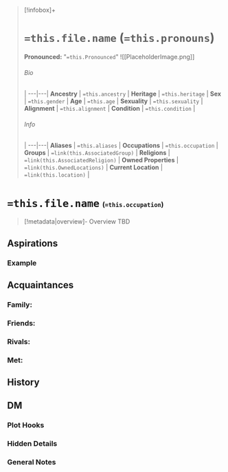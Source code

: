
> [!infobox]+
> # `=this.file.name` (`=this.pronouns`)
> **Pronounced:**  "`=this.Pronounced`"
> ![[PlaceholderImage.png]]
> ###### Bio
>  |
> ---|---|
> **Ancestry** | `=this.ancestry` |
> **Heritage** | `=this.heritage` |
> **Sex** | `=this.gender` |
> **Age** | `=this.age` |
> **Sexuality** | `=this.sexuality` |
> **Alignment** | `=this.alignment` |
> **Condition** | `=this.condition` |
> ###### Info
>  |
> ---|---|
> **Aliases** | `=this.aliases` |
> **Occupations** | `=this.occupation` |
> **Groups** | `=link(this.AssociatedGroup)` |
> **Religions** | `=link(this.AssociatedReligion)` |
> **Owned Properties** | `=link(this.OwnedLocations)` |
> **Current Location** | `=link(this.location)` |

# **`=this.file.name`** <span style="font-size: medium">(`=this.occupation`)</span>
> [!metadata|overview]- Overview 
> TBD

## Aspirations
### Example


## Acquaintances
### Family:


### Friends:


### Rivals:


### Met:


## History


## DM
### Plot Hooks


### Hidden Details


### General Notes

